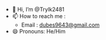 - 👋 Hi, I’m @Trylk2481
- 📫 How to reach me :
  - Email : dubes9643@gmail.com
- 😄 Pronouns: He/Him

<!---
Trylk2481/Trylk2481 is a ✨ special ✨ repository because its `README.md` (this file) appears on your GitHub profile.
You can click the Preview link to take a look at your changes.
--->
